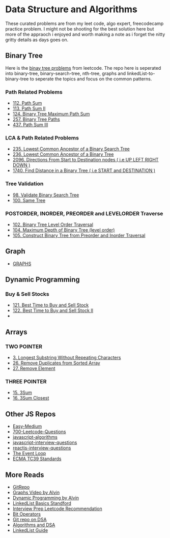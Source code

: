 # Data Structure and Algorithms

These curated problems are from my leet code, algo expert, freecodecamp practice problem. I might not be shooting for the best solution here but more of the appraoch i enjoyed and worth
making a note as i forget the nitty gritty details as days goes on.

## Binary Tree

Here is the [binay tree problems](https://leetcode.com/tag/binary-tree/) from leetcode. The repo here is seperated into binary-tree, binary-search-tree, nth-tree, graphs and linkedList-to-binary-tree to seperate the topics and focus on the common patterns.

### Path Related Problems

- [112. Path Sum](https://github.com/citta-lab/DSA/blob/main/binary-tree/112.path-sum.js)
- [113. Path Sum II](https://github.com/citta-lab/DSA/blob/main/binary-tree/113.path-sum-II.js)
- [124. Binary Tree Maximum Path Sum](https://github.com/citta-lab/DSA/blob/main/binary-tree/124.binary-tree-maximum-path-sum.js)
- [257. Binary Tree Paths](https://github.com/citta-lab/DSA/blob/main/binary-tree/257.binary-tree-paths.js)
- [437. Path Sum III](https://github.com/citta-lab/DSA/blob/main/binary-tree/437.path-sum-III.js)

### LCA & Path Related Problems

- [235. Lowest Common Ancestor of a Binary Search Tree](https://github.com/citta-lab/DSA/blob/main/binary-search-tree/235.lowest-common-ancestor-of-a-binary-search-tree.js)
- [236. Lowest Common Ancestor of a Binary Tree](https://github.com/citta-lab/DSA/blob/main/binary-tree/236.lowest-common-ancestor-of-a-binary-tree.js)
- [2096. Directions From Start to Destination nodes ( i.e UP LEFT RIGHT DOWN )](https://github.com/citta-lab/DSA/blob/main/binary-tree/2096.step-by-step-directions-from-a-binary-tree-node-to-another.js)
- [1740. Find Distance in a Binary Tree ( i.e START and DESTINATION )](https://github.com/citta-lab/DSA/blob/main/binary-tree/1740.find-distance-in-a-binary-tree.js)

### Tree Validation

- [98. Validate Binary Search Tree](https://github.com/citta-lab/DSA/blob/main/binary-search-tree/98.validate-BST-in-order-recursive-tree.js)
- [100. Same Tree](https://github.com/citta-lab/DSA/blob/main/binary-tree/100.same-tree.js)

### POSTORDER, INORDER, PREORDER and LEVELORDER Traverse

- [102. Binary Tree Level Order Traversal](https://github.com/citta-lab/DSA/blob/main/binary-tree/102.binary-tree-level-order-traversal-binary-tree.js)
- [104. Maximum Depth of Binary Tree (level order)](https://github.com/citta-lab/DSA/blob/main/binary-tree/104.maximum-depth-in-binary-tree.js)
- [105. Construct Binary Tree from Preorder and Inorder Traversal](https://github.com/citta-lab/DSA/blob/main/binary-tree/105.construct-binary-tree-from-preorder-and-inorder-traversal.js)

## Graph

- [GRAPHS]()

## Dynamic Programming

### Buy & Sell Stocks

- [121. Best Time to Buy and Sell Stock](https://github.com/citta-lab/DSA/blob/main/arrays/121.best%20-time-to-buy-and-sell-stock.js)
- [122. Best Time to Buy and Sell Stock II](https://github.com/citta-lab/DSA/blob/main/dp/122.best-time-to-buy-and-sell-stock-II.js)
-

## Arrays

### TWO POINTER

- [3. Longest Substring Without Repeating Characters](https://github.com/citta-lab/DSA/blob/main/strings/3.longest-substring-strings.js)
- [26. Remove Duplicates from Sorted Array](https://github.com/citta-lab/DSA/blob/main/arrays/26.remove-duplicates-from-sorted-array.js)
- [27. Remove Element](https://github.com/citta-lab/DSA/blob/main/arrays/27.remove-element-array.js)

### THREE POINTER

- [15. 3Sum ](https://github.com/citta-lab/DSA/blob/main/arrays/015.3sum.js)
- [16. 3Sum Closest ](https://github.com/citta-lab/DSA/blob/main/arrays/016.3sum-closest.js)

## Other JS Repos

- [Easy-Medium](https://github.com/anubhavsrivastava/leetcodeJS)
- [700-Leetcode-Questions](https://github.com/BakeItTillYouMakeIt/LeetCodeJS/tree/master/Javascript)
- [javascript-algorithms](https://github.com/trekhleb/javascript-algorithms)
- [javascript-interview-questions](https://github.com/sudheerj/javascript-interview-questions)
- [reactjs-interview-questions](https://github.com/sudheerj/reactjs-interview-questions)
- [The Event Loop](https://developer.mozilla.org/en-US/docs/Web/JavaScript/EventLoop#never_blocking)
- [ECMA TC39 Standards](https://tc39.es/ecma262/#sec-intro)

## More Reads

- [GitRepo](https://github.com/DivyaGodayal/CoderChef-Kitchen)
- [Graphs Video by Alvin](https://www.youtube.com/watch?v=2_Uuixtc5i0)
- [Dynamic Programming by Alvin](https://www.youtube.com/watch?v=oBt53YbR9Kk&t=9296s)
- [LinkedList Basics Standford](http://cslibrary.stanford.edu/103/LinkedListBasics.pdf)
- [Interview Prep Leetcode Recommendation](https://leetcode.com/discuss/study-guide/1098600/topics-which-you-cant-skip-interview-preparation-study-plan-using-leetcode)
- [Bit Operators](https://leetcode.com/discuss/study-guide/1151183/tips-hacks-which-you-cant-ignore-as-a-coder)
- [Git repo on DSA](https://github.com/sachuverma/DataStructures-Algorithms#data-structures--algorithms)
- [Algorithms and DSA](https://github.com/amejiarosario/dsa.js-data-structures-algorithms-javascript/tree/master/src)
- [LinkedList Guide](https://leetcode.com/discuss/study-guide/1800120/become-master-in-linked-list)
